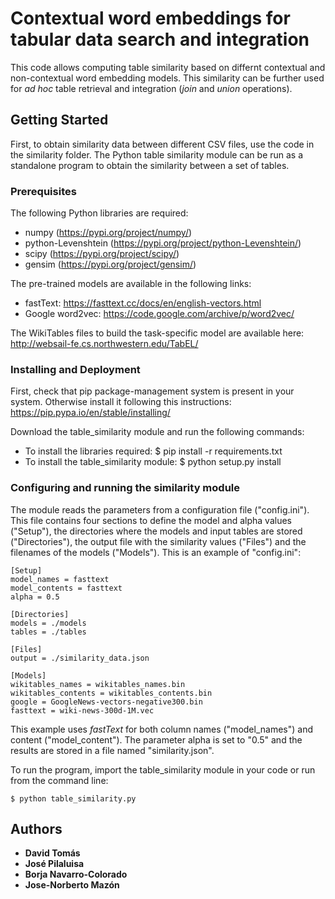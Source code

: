 # Contextual word embeddings for tabular data search and integration

This code allows computing table similarity based on differnt contextual and non-contextual word embedding models. This similarity can be further used for *ad hoc* table retrieval and integration (*join* and *union* operations).

## Getting Started

First, to obtain similarity data between different CSV files, use the code in the similarity folder. The Python table similarity module can be run as a standalone program to obtain the similarity between a set of tables.

### Prerequisites

The following Python libraries are required:

* numpy (https://pypi.org/project/numpy/)
* python-Levenshtein (https://pypi.org/project/python-Levenshtein/)
* scipy (https://pypi.org/project/scipy/)
* gensim (https://pypi.org/project/gensim/)

The pre-trained models are available in the following links:

* fastText: https://fasttext.cc/docs/en/english-vectors.html
* Google word2vec: https://code.google.com/archive/p/word2vec/

The WikiTables files to build the task-specific model are available here: http://websail-fe.cs.northwestern.edu/TabEL/

### Installing and Deployment

First, check that pip package-management system is present in your system. Otherwise install it following this instructions: https://pip.pypa.io/en/stable/installing/

Download the table_similarity module and run the following commands:

* To install the libraries required: $ pip install -r requirements.txt
* To install the table_similarity module: $ python setup.py install

### Configuring and running the similarity module

The module reads the parameters from a configuration file ("config.ini"). This file contains four sections to define the model and alpha values ("Setup"), the directories where the models and input tables are stored ("Directories"), the output file with the similarity values ("Files") and the filenames of the models ("Models"). This is an example of "config.ini":

```
[Setup] 
model_names = fasttext
model_contents = fasttext
alpha = 0.5

[Directories]
models = ./models
tables = ./tables

[Files]
output = ./similarity_data.json

[Models]
wikitables_names = wikitables_names.bin
wikitables_contents = wikitables_contents.bin
google = GoogleNews-vectors-negative300.bin
fasttext = wiki-news-300d-1M.vec
```

This example uses *fastText* for both column names ("model_names") and content ("model_content"). The parameter alpha is set to "0.5" and the results are stored in a file named "similarity.json".

To run the program, import the table_similarity module in your code or run from the command line:

```
$ python table_similarity.py
```

## Authors

* **David Tomás** 
* **José Pilaluisa** 
* **Borja Navarro-Colorado** 
* **Jose-Norberto Mazón** 

